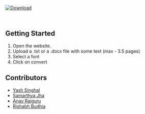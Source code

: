[![Download ](https://img.shields.io/badge/-Get%20the%20link%20to%20the%20Website-brightgreen)](https://bittoink.stcvit.in/)

<br>

## Getting Started
1. Open the website.
2. Upload a .txt or a .docx file with some text (max - 3.5 pages)
3. Select a font
4. Click on convert

## Contributors
* <a href="https://github.com/singhalyash8080"> Yash Singhal </a>
* <a href="https://github.com/samarthya-jha"> Samarthya Jha </a>
* <a href="https://github.com/Anay241"> Anay Rajguru </a>
* <a href="https://github.com/RishabhBudhia"> Rishabh Budhia </a>
